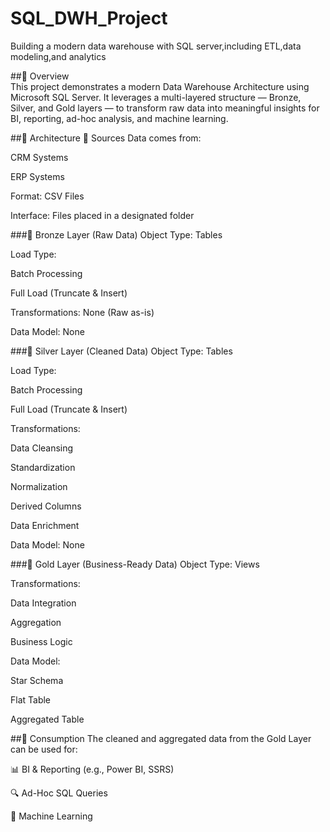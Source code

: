 # SQL_DWH_Project
Building a modern data warehouse with SQL server,including ETL,data modeling,and analytics

##📌 Overview                                                                                                                                                                                      
This project demonstrates a modern Data Warehouse Architecture using Microsoft SQL Server. It leverages a multi-layered structure — Bronze, Silver, and Gold layers — to transform raw data into meaningful insights for BI, reporting, ad-hoc analysis, and machine learning.

##🧱 Architecture
📂 Sources
Data comes from:

CRM Systems

ERP Systems

Format: CSV Files

Interface: Files placed in a designated folder

###🧊 Bronze Layer (Raw Data)
Object Type: Tables

Load Type:

Batch Processing

Full Load (Truncate & Insert)

Transformations: None (Raw as-is)

Data Model: None

###🥈 Silver Layer (Cleaned Data)
Object Type: Tables

Load Type:

Batch Processing

Full Load (Truncate & Insert)

Transformations:

Data Cleansing

Standardization

Normalization

Derived Columns

Data Enrichment

Data Model: None

###🥇 Gold Layer (Business-Ready Data)
Object Type: Views

Transformations:

Data Integration

Aggregation

Business Logic

Data Model:

Star Schema

Flat Table

Aggregated Table

##🚀 Consumption
The cleaned and aggregated data from the Gold Layer can be used for:

📊 BI & Reporting (e.g., Power BI, SSRS)

🔍 Ad-Hoc SQL Queries

🤖 Machine Learning 
